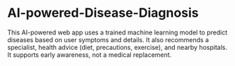 # AI-powered-Disease-Diagnosis
This AI-powered web app uses a trained machine learning model to predict diseases based on user symptoms and details. It also recommends a specialist, health advice (diet, precautions, exercise), and nearby hospitals. It supports early awareness, not a medical replacement.
